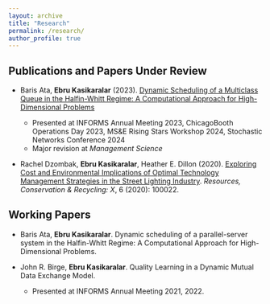 ```yaml
---
layout: archive
title: "Research"
permalink: /research/
author_profile: true
---
```



## Publications and Papers Under Review
* Baris Ata, **Ebru Kasikaralar** (2023). [Dynamic Scheduling of a Multiclass Queue in the Halfin-Whitt Regime: A Computational Approach for High-Dimensional Problems](https://arxiv.org/abs/2311.18128)
  * Presented at INFORMS Annual Meeting 2023, ChicagoBooth Operations Day 2023, MS&E Rising Stars Workshop 2024, Stochastic Networks Conference 2024
  * Major revision at _Management Science_

  
* Rachel Dzombak, **Ebru Kasikaralar**, Heather E. Dillon (2020). [Exploring Cost and Environmental Implications of Optimal Technology Management Strategies in the Street Lighting Industry](https://www.sciencedirect.com/science/article/pii/S2590289X19300192). _Resources, Conservation & Recycling: X_, 6 (2020): 100022.


## Working Papers
* Baris Ata, **Ebru Kasikaralar**. Dynamic scheduling of a parallel-server system in the Halfin-Whitt Regime: A Computational Approach for High-Dimensional Problems.
  
* John R. Birge, **Ebru Kasikaralar**. Quality Learning in a Dynamic Mutual Data Exchange Model.
  * Presented at INFORMS Annual Meeting 2021, 2022.
 
 

 
